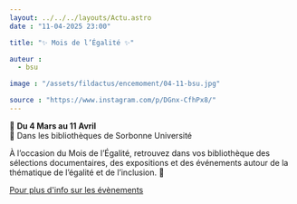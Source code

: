 ```yaml
---
layout: ../../../layouts/Actu.astro
date : "11-04-2025 23:00"

title: "✨ Mois de l’Égalité ✨"

auteur :
  - bsu

image : "/assets/fildactus/encemoment/04-11-bsu.jpg"

source : "https://www.instagram.com/p/DGnx-CfhPx8/"
---
```


📅 __Du 4 Mars au 11 Avril__  
📍 Dans les bibliothèques de Sorbonne Université

À l’occasion du Mois de l’Égalité, retrouvez dans vos bibliothèque des sélections documentaires, des expositions et des événements autour de la thématique de l’égalité et de l’inclusion. 🧡

[Pour plus d'info sur les évènements](https://www.sorbonne-universite.fr/evenements/le-mois-de-legalite-en-bibliotheques)